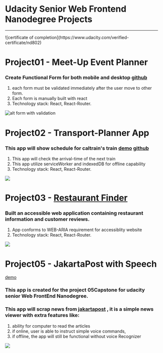 # Udacity Senior Web Frontend Nanodegree Projects
<hr />
![certificate of completion](https://www.udacity.com/verified-certificate/nd802)


# Project01 - Meet-Up Event Planner
### Create Functional Form for both mobile and desktop [github](https://github.com/vdj4y/senior_web_ND_01Meet-up)
1. each form must be validated immediately after the user move to other form.
2. Each form is manually built with react 
3. Technology stack: React, React-Router.

![alt form with validation](https://udacity-github-sync-content.s3.amazonaws.com/_imgs/10086/1474847917/Animation_2.gif "Logo Title Text 1")

# Project02 - Transport-Planner App
### This app will show schedule for caltrain's train [demo](https://transportapp-udacity.herokuapp.com)  [github](https://github.com/vdj4y/senior_web_ND_02Transport_app)
1. This app will check the arrival-time of the next train 
2. This app utilize serviceWorker and indexedDB for offline capability
3. Technology stack: React, React-Router.

<img src="https://github.com/vdj4y/senior_web_ND_02Transport_app/blob/master/02Transport_app.png" />


# Project03 - [Restaurant Finder](https://restaurant-finder-udacity.herokuapp.com/)
### Built an accessible web application containing restaurant information and customer reviews. 
1. App conforms to WEB-ARIA requirement for accessiblity website
2. Technology stack: React, React-Router.

<img src="https://github.com/vdj4y/senior_Web_ND_03Restaurant/blob/master/restaurant.png"/>


# Project05 - JakartaPost with Speech 
[demo](https://jpost.herokuapp.com/)
### This app  is created for the project 05Capstone for udacity senior Web FrontEnd Nanodegree.
### This app will scrap news from <a href="http://www.jakartapost.com">jakartapost</a> , it is a simple news viewer with extra features like: 
  1. ability for computer to read the articles
  2. if online, user is able to instruct simple voice commands,
  3. if offline, the app will still be functional without voice Recognizer

<img src="https://github.com/vdj4y/senior_web_ND05Capstone/blob/master/github%20images/Screen%20Shot%202016-10-18%20at%2010.32.04%20AM.png" />
